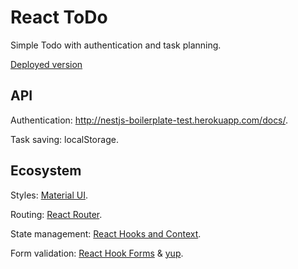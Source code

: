 # React ToDo
Simple Todo with authentication and task planning.

[Deployed version](https://dmitrKuznetsov.github.io/react-to-do) 
## API
Authentication: http://nestjs-boilerplate-test.herokuapp.com/docs/.

Task saving: localStorage.

## Ecosystem 
Styles: [Material UI](https://mui.com/).

Routing: [React Router](https://v5.reactrouter.com/web/guides/quick-start).

State management: [React Hooks and Context](https://medium.com/octopus-labs-london/replacing-redux-with-react-hooks-and-context-part-1-11b72ffdb533).

Form validation: [React Hook Forms](https://react-hook-form.com/) & [yup](https://www.npmjs.com/package/yup).
